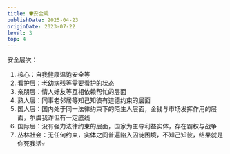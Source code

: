 ```yaml
---
title: 🛡️安全观
publishDate: 2025-04-23
originDate: 2023-07-22
level: 3
top: 4
---
```


安全层次：

1. 核心：自我健康温饱安全等
2. 看护层：老幼病残等需要看护的状态
3. 亲朋层：情人好友等互相依赖帮忙的层面
4. 熟人层：同事老邻居等知己知彼有道德约束的层面
5. 国人层：国内处于同一法律约束下的陌生人层面，金钱与市场发挥作用的层面，尔虞我诈但有一定底线
6. 国际层：没有强力法律约束的层面，国家为主导利益实体，存在霸权与战争
7. 丛林社会：无任何约束，实体之间普遍陷入囚徒困境，不知己知彼，结果就是你死我活💀
